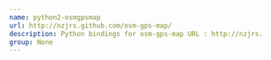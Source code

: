 ```yaml
---
name: python2-osmgpsmap
url: http://nzjrs.github.com/osm-gps-map/
description: Python bindings for osm-gps-map URL : http://nzjrs.
group: None
---
```

